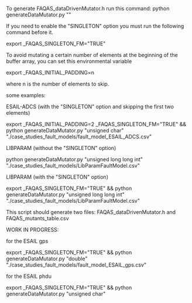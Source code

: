 To generate FAQAS_dataDrivenMutator.h run this command:
python generateDataMutator.py  "<buffer data type>" <fault model>

If you need to enable the "SINGLETON" option you must run the following command before it.

export _FAQAS_SINGLETON_FM="TRUE"

To avoid mutating a certain number of elements at the beginning of the buffer array, you can set this environmental variable

export _FAQAS_INITIAL_PADDING=n

where n is the number of elements to skip.


some examples:

ESAIL-ADCS (with the "SINGLETON" option and skipping the first two elements)

export _FAQAS_INITIAL_PADDING=2  _FAQAS_SINGLETON_FM="TRUE" && python generateDataMutator.py  "unsigned char" "./case_studies_fault_models/fault_model_ESAIL_ADCS.csv"

LIBPARAM (without the "SINGLETON" option)

python generateDataMutator.py  "unsigned long long int" "./case_studies_fault_models/LibParamFaultModel.csv"

LIBPARAM (with the "SINGLETON" option)

export _FAQAS_SINGLETON_FM="TRUE" && python generateDataMutator.py  "unsigned long long int" "./case_studies_fault_models/LibParamFaultModel.csv"

This script should generate two files: FAQAS_dataDrivenMutator.h and FAQAS_mutants_table.csv


WORK IN PROGRESS:

for the ESAIL gps

export _FAQAS_SINGLETON_FM="TRUE" && python generateDataMutator.py  "double" "./case_studies_fault_models/fault_model_ESAIL_gps.csv"

for the ESAIL phdu

export _FAQAS_SINGLETON_FM="TRUE" && python generateDataMutator.py  "unsigned char" 
